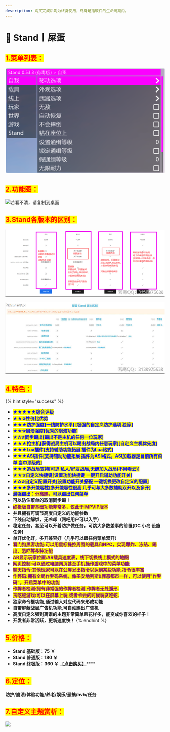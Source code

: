 ```yaml
---
description: 购买完成后均为终身使用，终身是指软件的生命周期内。
---
```


# 💜 Stand丨屎蛋

## <mark style="color:red;">1.菜单列表：</mark>

![强烈推荐此菜单的终极版！！！！](assets/image-20220404161621407.png)

## <mark style="color:red;">2.功能图：</mark>

![若看不清，请复制到桌面](../../../.gitbook/assets/屎蛋.bmp)

## <mark style="color:red;">3.Stand各版本的区别：</mark>

![](assets/image-20220404162059892.png)

![](assets/image-20220404162109326.png)

## <mark style="color:red;">4.特色：</mark>

{% hint style="success" %}
* <mark style="color:blue;">**★★★★★综合评级**</mark>
* <mark style="color:blue;">**★★✰性价比优势**</mark>
* <mark style="color:blue;">**★★★防护强度\[一线防护水平] \[极强的自定义防护选项 独家]**</mark>
* <mark style="color:blue;">**★★✰崩溃强度\[优秀的崩溃功能]**</mark>
* <mark style="color:blue;">**★✰✰同步踢出\[踢出不是主机的任何一位玩家]**</mark>
* <mark style="color:blue;">**★★★抢主机\[获得战局主机可以踢出战局内任意玩家]\[自定义主机优先度]**</mark>
* <mark style="color:blue;">**★★★Lua插件\[支持辅助功能拓展 插件为Lua格式]**</mark>
* <mark style="color:blue;">**★★★ASI插件\[支持辅助功能拓展 插件为ASI格式，ASI加载器是目前所有菜单 当中顶级的]**</mark>
* <mark style="color:blue;">**★★★追战局支持\[可追 私人/好友战局,无缝加入战局(不用看云)]**</mark>
* <mark style="color:blue;">**★★✰自定义快捷键\[设置功能快捷键 一键开启辅助功能开关]**</mark>
* <mark style="color:blue;">**★✰✰自定义配置开关\[设置功能开关搭配 一键切换更改自定义的配置]**</mark>
* <mark style="color:blue;">**★★★多开兼容性\[多开兼容性很高 几乎可与大多数辅助双开以及多开]**</mark>
* <mark style="color:blue;">**最强踢出：**</mark><mark style="color:purple;">**分离踢，**</mark><mark style="color:blue;">**可以踢出任何菜单**</mark>
* **可以防住菜单的取消同步踢！**
* <mark style="color:purple;">**终极版自带基础功能非常多，仅此于IMPVIP版本**</mark>
* **并且拥有可调节高度自定义的功能参数**
* **下线自动解绑，无冷却（网吧用户可以入手）**
* **稳定任务，甚至可以开着防护做任务，可跳大多数差事的前置\[DC 小岛 设施任务]**
* **单开优化好，多开兼容好（几乎可以跟任何菜单双开）**
* <mark style="color:purple;">**看门狗黑客功能:可以用鼠标操控周围的载具和NPC，实现爆炸、冻结、踢出、恐吓等多种功能**</mark>
* <mark style="color:purple;">**AR显示玩家位置:AR载具速度表，线下切换线上模式的地图**</mark>
* <mark style="color:purple;">**网页控制:可以通过电脑网页甚至手机操作游戏中的菜单功能**</mark>
* <mark style="color:purple;">**聊天指令:其他玩家可以在公屏发出指令以达到某些功能,指令很丰富**</mark>
* <mark style="color:purple;">**作弊码:拥有全局作弊码系统，像圣安地列斯&罪恶都市一样，可以使用"作弊码"，开启菜单中的功能**</mark>
* <mark style="color:purple;">**作弊者检测:拥有非常强的作弊者检测,作弊者无处遁形.**</mark>
* <mark style="color:purple;">**贪吃蛇游戏:可以在屏幕上玩,或者卡云的时候玩贪吃蛇.**</mark>
* **独家命令框功能,通过输入对应代码来形成功能**
* **自带屏蔽战局广告机功能,可自动踢出广告机**
* **高度自定义强到离谱的主题非常简单且花样多，能变成你喜欢的样子！**
* **开发者非常活跃，更新速度快！**
{% endhint %}

## <mark style="color:red;">5.价格：</mark>

* **Stand 基础版：75 ￥**
* **Stand 普通版：180 ￥**
* **Stand 终极版：360 ￥** [【**点击购买】**](https://ruohanfkw.shop/?code=ZnJvbT0xMDA2JmE9MiZiPTc4)\*\*\*\*

## <mark style="color:red;">6.定位：</mark>

**防护/崩溃/体验功能/养老/娱乐/恶搞/hvh/任务**

## <mark style="color:red;">7.</mark><mark style="color:red;">**自定义主题赏析：**</mark>

![](../../../.gitbook/assets/469ce78b56c4351da79861a9ef61623b\_spaces/7YXEHggLzaiKwZjRSOD4/uploads/uF33smVHU6Y9LfUcHHXx/QQ%E5%9B%BE%E7%89%8720220317125853\_alt=media\&token=1bf20d27-3508-4788-9d31-cdb82e39d9dd.png)
